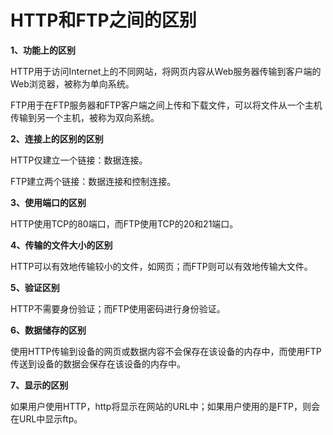 # HTTP和FTP之间的区别

**1、功能上的区别**

HTTP用于访问Internet上的不同网站，将网页内容从Web服务器传输到客户端的Web浏览器，被称为单向系统。

FTP用于在FTP服务器和FTP客户端之间上传和下载文件，可以将文件从一个主机传输到另一个主机，被称为双向系统。

**2、连接上的区别的区别**

HTTP仅建立一个链接：数据连接。

FTP建立两个链接：数据连接和控制连接。

**3、使用端口的区别**

HTTP使用TCP的80端口，而FTP使用TCP的20和21端口。

**4、传输的文件大小的区别**

HTTP可以有效地传输较小的文件，如网页；而FTP则可以有效地传输大文件。

**5、验证区别**

HTTP不需要身份验证；而FTP使用密码进行身份验证。

**6、数据储存的区别**

使用HTTP传输到设备的网页或数据内容不会保存在该设备的内存中，而使用FTP传送到设备的数据会保存在该设备的内存中。

**7、显示的区别**

如果用户使用HTTP，http将显示在网站的URL中；如果用户使用的是FTP，则会在URL中显示ftp。